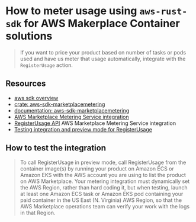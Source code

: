 # How to meter usage using `aws-rust-sdk` for AWS Makerplace Container solutions

> If you want to price your product based on number of tasks or pods used and have us meter that usage automatically, integrate with the `RegisterUsage` action.


## Resources

* [aws sdk overview](https://awslabs.github.io/aws-sdk-rust/)
* [crate: aws-sdk-marketplacemetering](https://crates.io/crates/aws-sdk-marketplacemetering)
* [documentation: aws-sdk-marketplacemetering](https://docs.rs/aws-sdk-marketplacemetering/latest/aws_sdk_marketplacemetering/)
* [AWS Marketplace Metering Service integration](https://docs.aws.amazon.com/marketplace/latest/userguide/entitlement-and-metering-for-paid-products.html)
* [RegisterUsage API](https://docs.aws.amazon.com/marketplacemetering/latest/APIReference/API_RegisterUsage.html)
AWS Marketplace Metering Service integration
* [Testing integration and preview mode for RegisterUsage](https://docs.aws.amazon.com/marketplace/latest/userguide/container-metering-registerusage.html#hourly-metering-preview-mode)


## How to test the integration

> To call RegisterUsage in preview mode, call RegisterUsage from the container image(s) by running your product on Amazon ECS or Amazon EKS with the AWS account you are using to list the product on AWS Marketplace. Your metering integration must dynamically set the AWS Region, rather than hard coding it, but when testing, launch at least one Amazon ECS task or Amazon EKS pod containing your paid container in the US East (N. Virginia) AWS Region, so that the AWS Marketplace operations team can verify your work with the logs in that Region.